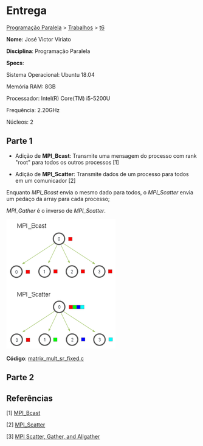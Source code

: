 # Entrega
[Programação Paralela](https://github.com/jviriato/elc139-2019a) > [Trabalhos](trabalhos) > [t6](/trabalhos/t6)

**Nome**: José Victor Viriato

**Disciplina**: Programação Paralela

**Specs**:

Sistema Operacional: Ubuntu 18.04

Memória RAM: 8GB

Processador: Intel(R) Core(TM) i5-5200U

Frequência: 2.20GHz

Núcleos: 2

## Parte 1

* Adição de **MPI_Bcast**: Transmite uma mensagem do processo com rank "root" para todos os outros processos [1]

* Adição de **MPI_Scatter**: Transmite dados de um processo para todos em um comunicador [2]

Enquanto *MPI_Bcast* envia o mesmo dado para todos, o *MPI_Scatter* envia um pedaço da array para cada processo;

*MPI_Gather* é o inverso de *MPI_Scatter*.

![3](exemplo.png)

**Código**: [matrix_mult_sr_fixed.c](matrix_mult_sr_fixed.c)


## Parte 2


## Referências
[1] [MPI_Bcast](https://www.mpich.org/static/docs/v3.2/www3/MPI_Bcast.html)

[2] [MPI_Scatter](https://www.mpich.org/static/docs/v3.1/www3/MPI_Scatter.html)

[3] [MPI Scatter, Gather, and Allgather](https://mpitutorial.com/tutorials/mpi-scatter-gather-and-allgather/zh_cn/)
